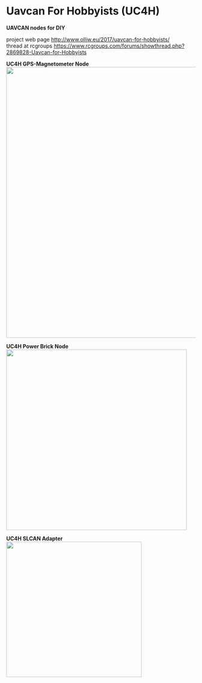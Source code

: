 Uavcan For Hobbyists (UC4H)
===========================

<strong>UAVCAN nodes for DIY</strong>

project web page http://www.olliw.eu/2017/uavcan-for-hobbyists/<br>
thread at rcgroups https://www.rcgroups.com/forums/showthread.php?2869828-Uavcan-for-Hobbyists

<strong>UC4H GPS-Magnetometer Node</strong><br>
<a href="http://www.olliw.eu/uploads/uc4h-gps-magnetometer-board-v02.png"><img src="http://www.olliw.eu/uploads/uc4h-gps-magnetometer-board-v02.png" width="720"/></a>

<strong>UC4H Power Brick Node</strong><br>
<a href="http://www.olliw.eu/uploads/uc4h-powerbrick-board-v02.png"><img src="http://www.olliw.eu/uploads/uc4h-powerbrick-board-v02.png" width="480"/></a>

<strong>UC4H SLCAN Adapter</strong><br>
<a href="http://www.olliw.eu/uploads/uc4h-slcan-adapter-board-v01.png"><img src="http://www.olliw.eu/uploads/uc4h-slcan-adapter-board-v01.png" width="360"/></a>
